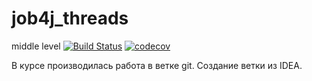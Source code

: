 # job4j_threads
middle level
[![Build Status](https://app.travis-ci.com/RuslanFajziev/job4j_threads.svg?branch=main)](https://app.travis-ci.com/RuslanFajziev/job4j_threads)
[![codecov](https://codecov.io/gh/RuslanFajziev/job4j_threads/branch/main/graph/badge.svg?token=ADD4RM61AA)](https://codecov.io/gh/RuslanFajziev/job4j_threads)

В курсе производилась работа в ветке git.
Создание ветки из IDEA.